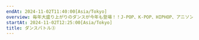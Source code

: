 ```yaml
---
endAt: 2024-11-02T11:40:00[Asia/Tokyo]
overview: 毎年大盛り上がりのダンスが今年も登場！！J-POP、K-POP、HIPHOP、アニソンなんでもありのDANCE THE NIGHT♪
startAt: 2024-11-02T12:25:00[Asia/Tokyo]
title: ダンスバトル③
---
```


